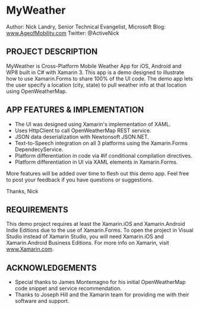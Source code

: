 MyWeather
=========
Author: Nick Landry, Senior Technical Evangelist, Microsoft
Blog: www.AgeofMobility.com
Twitter: @ActiveNick

PROJECT DESCRIPTION
-------------------
MyWeather is Cross-Platform Mobile Weather App for iOS, Android and WP8 built in C# with Xamarin 3. This app is a demo designed to illustrate how to use Xamarin.Forms to share 100% of the UI code. The demo app lets the user specify a location (city, state) to pull weather info at that location using OpenWeatherMap.

APP FEATURES & IMPLEMENTATION
-----------------------------
- The UI was designed using Xamarin's implementation of XAML.
- Uses HttpClient to call OpenWeatherMap REST service.
- JSON data deserialization with Newtonsoft JSON.NET.
- Text-to-Speech integration on all 3 platforms using the Xamarin.Forms DependecyService.
- Platform differentiation in code via #if conditional compilation directives.
- Platform differentiation in UI via <OnPlatform> XAML elements in Xamarin.Forms.

More features will be added over time to flesh out this demo app. Feel free to post your feedback if you have questions or suggestions.

Thanks,
Nick

REQUIREMENTS
------------
This demo project requires at least the Xamarin.iOS and Xamarin.Android Indie Editions due to the use of Xamarin.Forms. To open the project in Visual Studio instead of Xamarin Studio, you will need Xamarin.iOS and Xamarin.Android Business Editions.
For more info on Xamarin, visit www.Xamarin.com.

ACKNOWLEDGEMENTS
----------------
- Special thanks to James Montemagno for his initial OpenWeatherMap code snippet and service recommendation.
- Thanks to Joseph Hill and the Xamarin team for providing me with their software and support.

